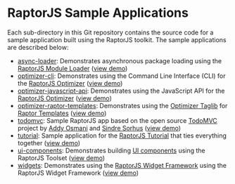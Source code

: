RaptorJS Sample Applications
============================

Each sub-directory in this Git repository contains the source code
for a sample application built using the RaptorJS toolkit. The sample
applications are described below:
* [async-loader](https://github.com/raptorjs/samples/tree/master/async-loader): 
  Demonstrates asynchronous package loading using the [RaptorJS Module Loader](http://raptorjs.org/module-loader/)
  ([view demo](http://raptorjs.org/demos/async-loader))
* [optimizer-cli](https://github.com/raptorjs/samples/tree/master/optimizer-cli): 
  Demonstrates using the Command Line Interface (CLI) for the [RaptorJS Optimizer](http://raptorjs.org/optimizer/)
  ([view demo](http://raptorjs.org/demos/optimizer-cli))
* [optimizer-javascript-api](https://github.com/raptorjs/samples/tree/master/optimizer-javascript-api): 
  Demonstrates using the JavaScript API for the [RaptorJS Optimizer](http://raptorjs.org/optimizer/)
  ([view demo](http://raptorjs.org/demos/optimizer-javascript-api))
* [optimizer-raptor-templates](https://github.com/raptorjs/samples/tree/master/optimizer-raptor-templates): 
  Demonstrates using the [Optimizer Taglib](http://raptorjs.org/optimizer/get-started-raptor-templates/) for [Raptor Templates](http://raptorjs.org/raptor-templates/)
  ([view demo](http://raptorjs.org/demos/optimizer-raptor-templates))
* [todomvc](https://github.com/raptorjs/samples/tree/master/todomvc): 
  Sample RaptorJS app based on the open source [TodoMVC](http://addyosmani.github.com/todomvc/) project by [Addy Osmani](https://github.com/addyosmani) and [Sindre Sorhus](https://github.com/sindresorhus)
  ([view demo](http://raptorjs.org/demos/todomvc/))
* [tutorial](https://github.com/raptorjs/samples/tree/master/tutorial): 
  Sample application for the [RaptorJS Tutorial](http://raptorjs.org/tutorial/) that ties everything together
  ([view demo](http://raptorjs.org/demos/tutorial/))
* [ui-components](https://github.com/raptorjs/samples/tree/master/ui-components): 
  Demonstrates building [UI components](http://raptorjs.org/ui-components/) using the RaptorJS Toolset
  ([view demo](http://raptorjs.org/demos/ui-components/))
* [widgets](https://github.com/raptorjs/samples/tree/master/widgets):
  Demonstrates using the [RaptorJS Widget Framework](http://raptorjs.org/widgets/) using the RaptorJS Widget Framework
  ([view demo](http://raptorjs.org/demos/widgets/))

